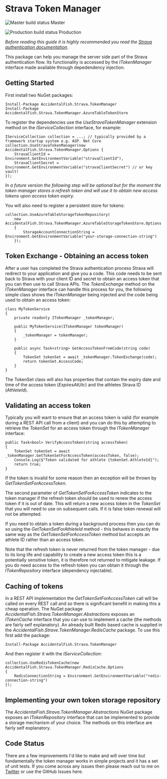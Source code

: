 # Strava Token Manager

![Master build status](https://accidentalfish.visualstudio.com/Strava%20Token%20Manager/_apis/build/status/Build%20and%20Test?branchName=master) Master

![Production build status](https://accidentalfish.visualstudio.com/Strava%20Token%20Manager/_apis/build/status/Build%20and%20Test?branchName=production) Production

_Before reading this guide it is highly recommended you read the [Strava authentication documentation](https://developers.strava.com/docs/authentication/)._

This package can help you manage the server side part of the Strava authentication flow. Its functionality is accessed by the _ITokenManager_ interface made available through depedendency injection.

## Getting Started

First install two NuGet packages:

    Install-Package AccidentalFish.Strava.TokenManager
    Install-Package AccidentalFish.Strava.TokenManager.AzureTableTokenStore

To register the dependencies use the _UseStravaTokenManager_ extension method on the _IServiceCollection_ interface, for example:

    IServiceCollection collection = ...; // typically provided by a framework startup system e.g. ASP. Net Core
    collection.UseStravaTokenManager(new AccidentalFish.Strava.TokenManager.Options {
        StravaClientId = Environment.GetEnvironmentVariable("stravaClientId"),
        StravaClientSecret = Environment.GetEnvironmentVariable("stravaClientSecret") // or key vault!
    });

_In a future version the following step will be optional but for the moment the token manager stores a refresh token and will use it to obtain new access tokens upon access token expiry._

You will also need to register a persistent store for tokens:

    collection.UseAzureTableStorageTokenRepository(
        new AccidentalFish.Strava.TokenManager.AzureTableStorageTokenStore.Options
        {
            StorageAccountConnectionString = Environment.GetEnvironmentVariable("your-storage-connection-string")
        });

## Token Exchange - Obtaining an access token

After a user has completed the Strava authentication process Strava will redirect to your application and give you a code. This code needs to be sent back to Strava with your client ID and secret to obtain an access token that you can then use to call Strava APIs. The _TokenExchange_ method on the _ITokenManager_ interface can handle this process for you, the following simple class shows the _ITokenManager_ being injected and the code being used to obtain an access token:

    class MyTokenService
    {
        private readonly ITokenManager _tokenManager;

        public MyTokenService(ITokenManager tokenManager)
        {
            _tokenManager = tokenManager;
        }

        public async Task<string> GetAccessTokenFromCode(string code)
        {
            TokenSet tokenSet = await _tokenManager.TokenExchange(code);
            return tokenSet.AccessCode;
        }
    }

The TokenSet class will also has properties that contain the expiry date and time of the access token (_ExpiresAtUtc_) and the athletes Strava ID (_AthleteId_).

## Validating an access token

Typically you will want to ensure that an access token is valid (for example during a REST API call from a client) and you can do this by attempting to retrieve the _TokenSet_ for an access token through the _ITokenManager_ interface:

    public Task<bool> VerifyAccessToken(string accessToken)
    {
        TokenSet tokenSet = await _tokenManager.GetTokenSetForAccessToken(accessToken, false);
        Console.Log($"Token validated for athlete {tokenSet.AthleteId}");
        return true;
    }

If the token is invalid for some reason then an exception will be thrown by _GetTokenSetForAccessToken_.

The second parameter of _GetTokenSetForAccessToken_ indicates to the token manager if the refresh token should be used to renew the access token if it is out of date. This will return a new access token in the _TokenSet_ that you will need to use on subsequent calls. If it is false token renewal will not be attempted.

If you need to obtain a token during a background process then you can do so using the _GetTokenSetForAthleteId_ method - this behaves in exactly the same way as the _GetTokenSetForAccessToken_ method but accepts an athlete ID rather than an access token.

Note that the refresh token is never returned from the token manager - due to its long life and capability to create a new access token this is a potentially sensitive token, it is therefore not returned to mitigate leakage. If you do need access to the refresh token you can obtain it through the _ITokenRepository_ interface (dependency injectable).

## Caching of tokens

In a REST API implementation the _GetTokenSetForAccessToken_ call will be called on every REST call and so there is significant benefit in making this a cheap operation. The NuGet package _AccidentalFish.Strava.TokenManager.Abstractions_ exposes an _ITokenCache_ interface that you can use to implement a cache (the methods are fairly self explanatory). An already built Redis based cache is supplied in the _AccidentalFish.Strave.TokenManager.RedisCache_ package. To use this first add the package:

    Install-Package AccidentalFish.Strava.TokenManager

And then register it with the _IServiceCollection_:

    collection.UseRedisTokenCache(new AccidentalFish.Strava.TokenManager.RedisCache.Options
    {
        RedisConnectionString = Environment.GetEnvironmentVariable("redis-connection-string")
    });

## Implementing your own token storage repository

The _AccidentalFish.Strava.TokenManager.Abstractions_ NuGet package exposes an _ITokenRepository_ interface that can be implemented to provide a storage mechanism of your choice. The methods on this interface are fairly self explanatory.

## Code Status

There are a few improvements I'd like to make and will over time but fundamentally the token manager works in simple projects and it has a set of unit tests. If you come across any issues then please reach out to me on [Twitter](https://twitter.com/AzureTrenches) or use the GitHub Issues here.
